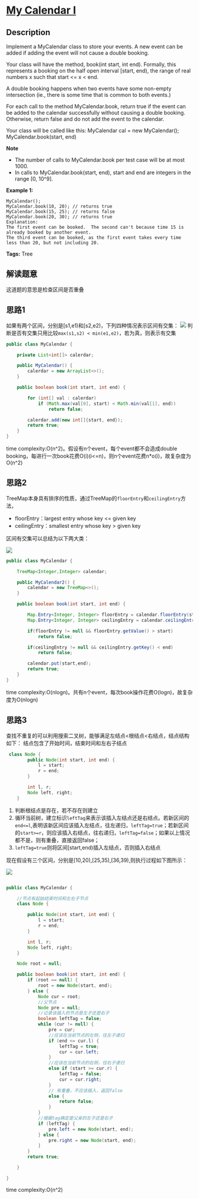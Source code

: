 # [My Calendar I][title]

## Description

Implement a MyCalendar class to store your events. A new event can be added if adding the event will not cause a double booking.

Your class will have the method, book(int start, int end). Formally, this represents a booking on the half open interval [start, end), the range of real numbers x such that start <= x < end.

A double booking happens when two events have some non-empty intersection (ie., there is some time that is common to both events.)

For each call to the method MyCalendar.book, return true if the event can be added to the calendar successfully without causing a double booking. Otherwise, return false and do not add the event to the calendar.

Your class will be called like this: MyCalendar cal = new MyCalendar(); MyCalendar.book(start, end)

**Note**
- The number of calls to MyCalendar.book per test case will be at most 1000.
- In calls to MyCalendar.book(start, end), start and end are integers in the range [0, 10^9].

**Example 1:**

```
MyCalendar();
MyCalendar.book(10, 20); // returns true
MyCalendar.book(15, 25); // returns false
MyCalendar.book(20, 30); // returns true
Explanation: 
The first event can be booked.  The second can't because time 15 is already booked by another event.
The third event can be booked, as the first event takes every time less than 20, but not including 20.
```

**Tags:** Tree

## 解读题意
这道题的意思是检查区间是否重叠

## 思路1 
如果有两个区间，分别是[s1,e1)和[s2,e2)，下列四种情况表示区间有交集：
![](https://i.imgur.com/j2DVL56.png)
判断是否有交集只用比较`max(s1,s2) < min(e1,e2)`，若为真，则表示有交集

```java
public class MyCalendar {

    private List<int[]> calerdar;

    public MyCalendar() {
        calerdar = new ArrayList<>();
    }

    public boolean book(int start, int end) {

        for (int[] val : calerdar)
            if (Math.max(val[0], start) < Math.min(val[1], end))
                return false;

        calerdar.add(new int[]{start, end});
        return true;
    }
}
```
time complexity:O(n^2)。假设有n个event，每个event都不会造成double booking，每进行一次book花费O(i)(i<=n)，则n个event花费n*o(i)，故复杂度为O(n^2)

## 思路2
TreeMap本身具有排序的性质，通过TreeMap的`floorEntry`和`ceilingEntry`方法，
- floorEntry：largest entry whose key <= given key
- ceilingEntry：smallest entry whose key > given key

区间有交集可以总结为以下两大类：

![](https://i.imgur.com/7Ei7X7p.png)


```java
public class MyCalendar {

    TreeMap<Integer,Integer> calendar;

    public MyCalendar2() {
        calendar = new TreeMap<>();
    }

    public boolean book(int start, int end) {

        Map.Entry<Integer, Integer> floorEntry = calendar.floorEntry(start);
        Map.Entry<Integer, Integer> ceilingEntry = calendar.ceilingEntry(start);

        if(floorEntry != null && floorEntry.getValue() > start)
            return false;

        if(ceilingEntry != null && ceilingEntry.getKey() < end)
            return false;

        calendar.put(start,end);
        return true;
    }
}
```
time complexity:O(nlogn)。共有n个event，每次book操作花费O(logn)，故复杂度为O(nlogn)

## 思路3
查找不重复的可以利用搜索二叉树，能够满足左结点<根结点<右结点，结点结构如下：
结点包含了开始时间，结束时间和左右子结点
```java
 class Node {
        public Node(int start, int end) {
            l = start;
            r = end;
        }

        int l, r;
        Node left, right;
    }
```
1. 判断根结点是存在，若不存在则建立
2. 循环当前树，建立标识`leftTag`来表示该插入左结点还是右结点。若新区间的`end<=l`,表明该新区间应该插入左结点，往左递归，`leftTag=true`；若新区间的`start>=r`，则应该插入右结点，往右递归，`leftTag=false`；如果以上情况都不是，则有重叠，直接返回false；
3. `leftTag=true`则将区间[start,end)插入左结点，否则插入右结点

现在假设有三个区间，分别是[10,20),[25,35),[36,39),则执行过程如下图所示：

![](https://i.imgur.com/O61x5G1.png)

```java

public class MyCalendar {

    //节点有起始结束时间和左右子节点
    class Node {

        public Node(int start, int end) {
            l = start;
            r = end;
        }

        int l, r;
        Node left, right;
    }

    Node root = null;

    public boolean book(int start, int end) {
        if (root == null) {
            root = new Node(start, end);
        } else {
            Node cur = root;
            //父节点
            Node pre = null;
            //记录该插入的节点是左子还是右子
            boolean leftTag = false;
            while (cur != null) {
                pre = cur;
                //应该在当前节点的左侧，往左子递归
                if (end <= cur.l) {
                    leftTag = true;
                    cur = cur.left;
                }
                //应该在当前节点的右侧，往右子递归
                else if (start >= cur.r) {
                    leftTag = false;
                    cur = cur.right;
                }
                // 有重叠，不应该插入，返回false
                else {
                    return false;
                }
            }
            //根据tag确定是父亲的左子还是右子
            if (leftTag) {
                pre.left = new Node(start, end);
            } else {
                pre.right = new Node(start, end);
            }
        }
        return true;

    }

}

```
time complexity:O(n^2)

[title]: https://leetcode.com/problems/my-calendar-i/description/